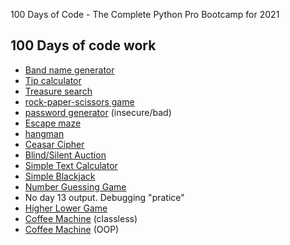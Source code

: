 100 Days of Code - The Complete Python Pro Bootcamp for 2021

## 100 Days of code work
- [Band name generator](day-1/main.py)
- [Tip calculator](day-2/main.py)
- [Treasure search](day-3/main.py)
- [rock-paper-scissors game](day-4/main.py)
- [password generator](day-5/main.py) (insecure/bad)
- [Escape maze](day-6/main.py)
- [hangman](day-7/main.py)
- [Ceasar Cipher](day-8/main.py)
- [Blind/Silent Auction](day-9/main.py)
- [Simple Text Calculator](day-10/main.py)
- [Simple Blackjack](day-11/main.py)
- [Number Guessing Game](day-12/main.py)
- No day 13 output. Debugging "pratice"
- [Higher Lower Game](day-14/main.py)
- [Coffee Machine](day-15/main.py) (classless)
- [Coffee Machine](day-16/main.py) (OOP)
